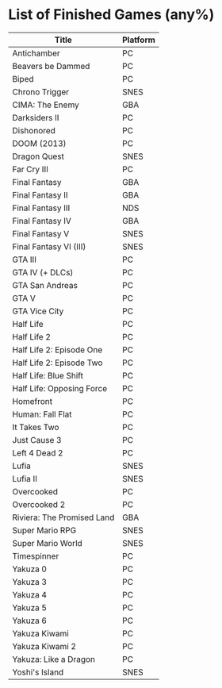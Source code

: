 
# List of Finished Games (any%)

Title | Platform
------|---------
Antichamber | PC
Beavers be Dammed | PC
Biped | PC
Chrono Trigger | SNES
CIMA: The Enemy | GBA
Darksiders II | PC
Dishonored | PC
DOOM (2013) | PC
Dragon Quest | SNES
Far Cry III | PC
Final Fantasy | GBA
Final Fantasy II | GBA
Final Fantasy III | NDS
Final Fantasy IV | GBA
Final Fantasy V | SNES
Final Fantasy VI (III) | SNES
GTA III | PC
GTA IV (+ DLCs) | PC
GTA San Andreas | PC
GTA V | PC
GTA Vice City | PC
Half Life | PC
Half Life 2 | PC
Half Life 2: Episode One | PC
Half Life 2: Episode Two | PC
Half Life: Blue Shift | PC
Half Life: Opposing Force | PC
Homefront | PC
Human: Fall Flat | PC
It Takes Two | PC
Just Cause 3 | PC
Left 4 Dead 2 | PC
Lufia | SNES
Lufia II | SNES
Overcooked | PC
Overcooked 2 | PC
Riviera: The Promised Land | GBA
Super Mario RPG | SNES
Super Mario World | SNES
Timespinner | PC
Yakuza 0 | PC
Yakuza 3 | PC
Yakuza 4 | PC
Yakuza 5 | PC
Yakuza 6 | PC
Yakuza Kiwami | PC
Yakuza Kiwami 2 | PC
Yakuza: Like a Dragon | PC
Yoshi's Island | SNES